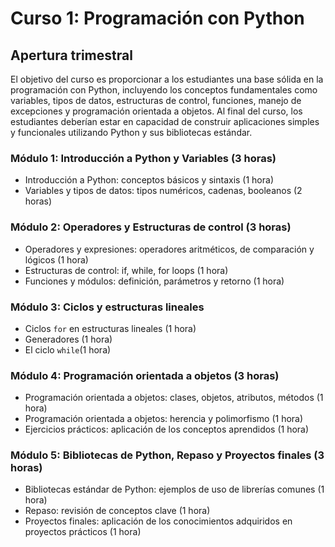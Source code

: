 # Curso 1: Programación con Python

## Apertura trimestral

El objetivo del curso es proporcionar a los estudiantes una base sólida en la programación con Python, incluyendo los conceptos fundamentales como variables, tipos de datos, estructuras de control, funciones, manejo de excepciones y programación orientada a objetos. Al final del curso, los estudiantes deberían estar en capacidad de construir aplicaciones simples y funcionales utilizando Python y sus bibliotecas estándar.

### Módulo 1: Introducción a Python y Variables (3 horas)

- Introducción a Python: conceptos básicos y sintaxis (1 hora)
- Variables y tipos de datos: tipos numéricos, cadenas, booleanos (2 horas)

### Módulo 2: Operadores y Estructuras de control (3 horas)

- Operadores y expresiones: operadores aritméticos, de comparación y lógicos (1 hora)
- Estructuras de control: if, while, for loops (1 hora)
- Funciones y módulos: definición, parámetros y retorno (1 hora)

### Módulo 3: Ciclos y estructuras lineales

- Ciclos `for` en estructuras lineales (1 hora)
- Generadores (1 hora)
- El ciclo `while`(1 hora)

### Módulo 4: Programación orientada a objetos (3 horas)

- Programación orientada a objetos: clases, objetos, atributos, métodos (1 hora)
- Programación orientada a objetos: herencia y polimorfismo (1 hora)
- Ejercicios prácticos: aplicación de los conceptos aprendidos (1 hora)

### Módulo 5: Bibliotecas de Python, Repaso y Proyectos finales (3 horas)

- Bibliotecas estándar de Python: ejemplos de uso de librerías comunes (1 hora)
- Repaso: revisión de conceptos clave (1 hora)
- Proyectos finales: aplicación de los conocimientos adquiridos en proyectos prácticos (1 hora)